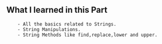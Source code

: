 ## What I learned in this Part
        - All the basics related to Strings.
        - String Manipulations.
        - String Methods like find,replace,lower and upper.